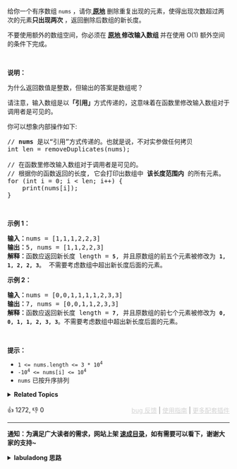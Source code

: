 <p>给你一个有序数组 <code>nums</code> ，请你<strong><a href="http://baike.baidu.com/item/%E5%8E%9F%E5%9C%B0%E7%AE%97%E6%B3%95" target="_blank"> 原地</a></strong> 删除重复出现的元素，使得出现次数超过两次的元素<strong>只出现两次</strong> ，返回删除后数组的新长度。</p>

<p>不要使用额外的数组空间，你必须在 <strong><a href="https://baike.baidu.com/item/%E5%8E%9F%E5%9C%B0%E7%AE%97%E6%B3%95" target="_blank">原地 </a>修改输入数组 </strong>并在使用 O(1) 额外空间的条件下完成。</p>

<p>&nbsp;</p>

<p><strong>说明：</strong></p>

<p>为什么返回数值是整数，但输出的答案是数组呢？</p>

<p>请注意，输入数组是以<strong>「引用」</strong>方式传递的，这意味着在函数里修改输入数组对于调用者是可见的。</p>

<p>你可以想象内部操作如下:</p>

<pre>
// <strong>nums</strong> 是以“引用”方式传递的。也就是说，不对实参做任何拷贝
int len = removeDuplicates(nums);

// 在函数里修改输入数组对于调用者是可见的。
// 根据你的函数返回的长度, 它会打印出数组中<strong> 该长度范围内</strong> 的所有元素。
for (int i = 0; i &lt; len; i++) {
&nbsp; &nbsp; print(nums[i]);
}
</pre>

<p>&nbsp;</p>

<p><strong>示例 1：</strong></p>

<pre>
<strong>输入：</strong>nums = [1,1,1,2,2,3]
<strong>输出：</strong>5, nums = [1,1,2,2,3]
<strong>解释：</strong>函数应返回新长度 length = <strong><code>5</code></strong>, 并且原数组的前五个元素被修改为 <strong><code>1, 1, 2, 2, 3</code></strong>。 不需要考虑数组中超出新长度后面的元素。
</pre>

<p><strong>示例 2：</strong></p>

<pre>
<strong>输入：</strong>nums = [0,0,1,1,1,1,2,3,3]
<strong>输出：</strong>7, nums = [0,0,1,1,2,3,3]
<strong>解释：</strong>函数应返回新长度 length = <strong><code>7</code></strong>, 并且原数组的前七个元素被修改为&nbsp;<strong><code>0, 0, 1, 1, 2, 3, 3</code></strong>。不需要考虑数组中超出新长度后面的元素。
</pre>

<p>&nbsp;</p>

<p><strong>提示：</strong></p>

<ul> 
 <li><code>1 &lt;= nums.length &lt;= 3 * 10<sup>4</sup></code></li> 
 <li><code>-10<sup>4</sup> &lt;= nums[i] &lt;= 10<sup>4</sup></code></li> 
 <li><code>nums</code> 已按升序排列</li> 
</ul>

<details><summary><strong>Related Topics</strong></summary>数组 | 双指针</details><br>

<div>👍 1272, 👎 0<span style='float: right;'><span style='color: gray;'><a href='https://github.com/labuladong/fucking-algorithm/issues' target='_blank' style='color: lightgray;text-decoration: underline;'>bug 反馈</a> | <a href='https://labuladong.online/algo/fname.html?fname=jb插件简介' target='_blank' style='color: lightgray;text-decoration: underline;'>使用指南</a> | <a href='https://labuladong.online/algo/' target='_blank' style='color: lightgray;text-decoration: underline;'>更多配套插件</a></span></span></div>

<div id="labuladong"><hr>

**通知：为满足广大读者的需求，网站上架 [速成目录](https://labuladong.online/algo/intro/quick-learning-plan/)，如有需要可以看下，谢谢大家的支持~**

<details><summary><strong>labuladong 思路</strong></summary>


<div id="labuladong_solution_zh">

## 基本思路

这道题和前文 [数组双指针技巧汇总](https://labuladong.online/algo/essential-technique/array-two-pointers-summary/) 中讲的 [✔ ✨26. 删除有序数组中的重复项](/problems/remove-duplicates-from-sorted-array/) 解法非常类似，只不过这道题说重复两次以上的元素才需要被去除。

本题解法依然使用快慢指针技巧，在之前的解法中添加一个 `count` 变量记录每个数字重复出现的次数，然后把 26 题的 if 判断额外复制粘贴一份就行了，直接看代码吧。

**详细题解**：
  - [【练习】数组双指针经典习题](https://labuladong.online/algo/problem-set/array-two-pointers/)

</div>





<div id="solution">

## 解法代码



<div class="tab-panel"><div class="tab-nav">
<button data-tab-item="cpp" class="tab-nav-button btn " data-tab-group="default" onclick="switchTab(this)">cpp🤖</button>

<button data-tab-item="python" class="tab-nav-button btn " data-tab-group="default" onclick="switchTab(this)">python🤖</button>

<button data-tab-item="java" class="tab-nav-button btn active" data-tab-group="default" onclick="switchTab(this)">java🟢</button>

<button data-tab-item="go" class="tab-nav-button btn " data-tab-group="default" onclick="switchTab(this)">go🤖</button>

<button data-tab-item="javascript" class="tab-nav-button btn " data-tab-group="default" onclick="switchTab(this)">javascript🤖</button>
</div><div class="tab-content">
<div data-tab-item="cpp" class="tab-item " data-tab-group="default"><div class="highlight">

```cpp
// 注意：cpp 代码由 chatGPT🤖 根据我的 java 代码翻译。
// 本代码的正确性已通过力扣验证，如有疑问，可以对照 java 代码查看。

class Solution {
public:
    int removeDuplicates(vector<int>& nums) {
        if (nums.size() == 0) {
            return 0;
        }
        // 快慢指针，维护 nums[0..slow] 为结果子数组
        int slow = 0, fast = 0;
        // 记录一个元素重复的次数
        int count = 0;
        while (fast < nums.size()) {
            if (nums[fast] != nums[slow]) {
                // 此时，对于 nums[0..slow] 来说，nums[fast] 是一个新的元素，加进来
                slow++;
                nums[slow] = nums[fast];
            } else if (slow < fast && count < 2) {
                // 此时，对于 nums[0..slow] 来说，nums[fast] 重复次数小于 2，也加进来
                slow++;
                nums[slow] = nums[fast];
            }
            fast++;
            count++;
            if (fast < nums.size() && nums[fast] != nums[fast - 1]) {
                // fast 遇到新的不同的元素时，重置 count
                count = 0;
            }
        }
        // 数组长度为索引 + 1
        return slow + 1;
    }
};
```

</div></div>

<div data-tab-item="python" class="tab-item " data-tab-group="default"><div class="highlight">

```python
# 注意：python 代码由 chatGPT🤖 根据我的 java 代码翻译。
# 本代码的正确性已通过力扣验证，如有疑问，可以对照 java 代码查看。

class Solution:
    def removeDuplicates(self, nums: List[int]) -> int:
        if len(nums) == 0:
            return 0
        # 快慢指针，维护 nums[0..slow] 为结果子数组
        slow = 0
        fast = 0
        # 记录一个元素重复的次数
        count = 0
        while fast < len(nums):
            if nums[fast] != nums[slow]:
                # 此时，对于 nums[0..slow] 来说，nums[fast] 是一个新的元素，加进来
                slow += 1
                nums[slow] = nums[fast]
            elif slow < fast and count < 2:
                # 此时，对于 nums[0..slow] 来说，nums[fast] 重复次数小于 2，也加进来
                slow += 1
                nums[slow] = nums[fast]
            fast += 1
            count += 1
            if fast < len(nums) and nums[fast] != nums[fast - 1]:
                # fast 遇到新的不同的元素时，重置 count
                count = 0
        # 数组长度为索引 + 1
        return slow + 1
```

</div></div>

<div data-tab-item="java" class="tab-item active" data-tab-group="default"><div class="highlight">

```java
class Solution {
    public int removeDuplicates(int[] nums) {
        if (nums.length == 0) {
            return 0;
        }
        // 快慢指针，维护 nums[0..slow] 为结果子数组
        int slow = 0, fast = 0;
        // 记录一个元素重复的次数
        int count = 0;
        while (fast < nums.length) {
            if (nums[fast] != nums[slow]) {
                // 此时，对于 nums[0..slow] 来说，nums[fast] 是一个新的元素，加进来
                slow++;
                nums[slow] = nums[fast];
            } else if (slow < fast && count < 2) {
                // 此时，对于 nums[0..slow] 来说，nums[fast] 重复次数小于 2，也加进来
                slow++;
                nums[slow] = nums[fast];
            }
            fast++;
            count++;
            if (fast < nums.length && nums[fast] != nums[fast - 1]) {
                // fast 遇到新的不同的元素时，重置 count
                count = 0;
            }
        }
        // 数组长度为索引 + 1
        return slow + 1;
    }
}
```

</div></div>

<div data-tab-item="go" class="tab-item " data-tab-group="default"><div class="highlight">

```go
// 注意：go 代码由 chatGPT🤖 根据我的 java 代码翻译。
// 本代码的正确性已通过力扣验证，如有疑问，可以对照 java 代码查看。

func removeDuplicates(nums []int) int {
    if len(nums) == 0 {
        return 0
    }
    // 快慢指针，维护 nums[0..slow] 为结果子数组
    slow, fast := 0, 0
    // 记录一个元素重复的次数
    count := 0
    for fast < len(nums) {
        if nums[fast] != nums[slow] {
            // 此时，对于 nums[0..slow] 来说，nums[fast] 是一个新的元素，加进来
            slow++
            nums[slow] = nums[fast]
        } else if slow < fast && count < 2 {
            // 此时，对于 nums[0..slow] 来说，nums[fast] 重复次数小于 2，也加进来
            slow++
            nums[slow] = nums[fast]
        }
        fast++
        count++
        if fast < len(nums) && nums[fast] != nums[fast-1] {
            // fast 遇到新的不同的元素时，重置 count
            count = 0
        }
    }
    // 数组长度为索引 + 1
    return slow + 1
}
```

</div></div>

<div data-tab-item="javascript" class="tab-item " data-tab-group="default"><div class="highlight">

```javascript
// 注意：javascript 代码由 chatGPT🤖 根据我的 java 代码翻译。
// 本代码的正确性已通过力扣验证，如有疑问，可以对照 java 代码查看。

var removeDuplicates = function(nums) {
    if (nums.length === 0) {
        return 0;
    }
    // 快慢指针，维护 nums[0..slow] 为结果子数组
    let slow = 0, fast = 0;
    // 记录一个元素重复的次数
    let count = 0;
    while (fast < nums.length) {
        if (nums[fast] !== nums[slow]) {
            // 此时，对于 nums[0..slow] 来说，nums[fast] 是一个新的元素，加进来
            slow++;
            nums[slow] = nums[fast];
        } else if (slow < fast && count < 2) {
            // 此时，对于 nums[0..slow] 来说，nums[fast] 重复次数小于 2，也加进来
            slow++;
            nums[slow] = nums[fast];
        }
        fast++;
        count++;
        if (fast < nums.length && nums[fast] !== nums[fast - 1]) {
            // fast 遇到新的不同的元素时，重置 count
            count = 0;
        }
    }
    // 数组长度为索引 + 1
    return slow + 1;
};
```

</div></div>
</div></div>

<hr /><details open hint-container details><summary style="font-size: medium"><strong>🌈🌈 算法可视化 🌈🌈</strong></summary><div id="data_remove-duplicates-from-sorted-array-ii"  category="leetcode" ></div><div class="resizable aspect-ratio-container" style="height: 100%;">
<div id="iframe_remove-duplicates-from-sorted-array-ii"></div></div>
</details><hr /><br />

</div>
</details>
</div>





